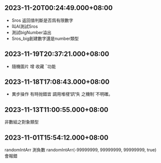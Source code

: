 ## 2023-11-20T00:24:49.000+08:00

* Sros 返回值判斷是否爲有限數字
* 叫AI測試Sros
* 測試bigNumber溢出
* Sros_big創建數字還是number類型

## 2023-11-19T20:37:21.000+08:00

* 隨機圖片 增 收藏 ˉ功能

## 2023-11-18T17:08:43.000+08:00

* 異步操作 有時抛錯旹 調用堆棧ᵗ訊ᵗ失 之機制ˋ不明確。


## 2023-11-13T11:00:55.000+08:00

非數組之對象類型

## 2023-11-01T15:54:12.000+08:00

randomIntArr 測負數
 randomIntArr(-99999999, 99999999, 99999999, true) 會報錯
